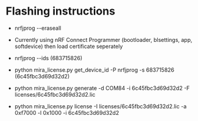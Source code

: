 # Flashing instructions
- nrfjprog --eraseall
- Currently using nRF Connect Programmer (bootloader, blsettings, app, softdevice) then load certificate seperately

- nrfjprog --ids (683715826)
- python mira_license.py get_device_id -P nrfjprog -s 683715826 (6c45fbc3d69d32d2)
- python mira_license.py generate -d COM84 -i 6c45fbc3d69d32d2 -F licenses/6c45fbc3d69d32d2.lic
- python mira_license.py license -I licenses/6c45fbc3d69d32d2.lic -a 0xf7000 -l 0x1000 -i 6c45fbc3d69d32d2